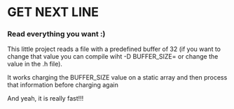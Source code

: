 # GET NEXT LINE
### Read everything you want :)

This little project reads a file with a predefined buffer of 32 (if you want to change that value you can compile wiht -D BUFFER\_SIZE=<size> or change the value in the .h file).

It works charging the BUFFER\_SIZE value on a static array and then process that information before charging again

And yeah, it is really fast!!!
